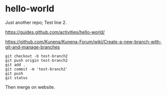 # hello-world
Just another repo;
Test line 2.

https://guides.github.com/activities/hello-world/

https://github.com/Kunena/Kunena-Forum/wiki/Create-a-new-branch-with-git-and-manage-branches

```
git checkout -b test-branch2
git push origin test-branch2
git add .
git commit -m 'test-branch2'
git push
git status
```

Then merge on website.
